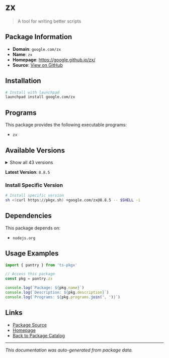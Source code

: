 # zx

> A tool for writing better scripts

## Package Information

- **Domain**: `google.com/zx`
- **Name**: `zx`
- **Homepage**: https://google.github.io/zx/
- **Source**: [View on GitHub](https://github.com/pkgxdev/pantry/tree/main/projects/google.com/zx/package.yml)

## Installation

```bash
# Install with launchpad
launchpad install google.com/zx
```

## Programs

This package provides the following executable programs:

- `zx`

## Available Versions

<details>
<summary>Show all 43 versions</summary>

- `8.8.5`, `8.8.4`, `8.8.3`, `8.8.2`, `8.8.1`
- `8.8.0`, `8.7.2`, `8.7.1`, `8.7.0`, `8.6.2`
- `8.6.1`, `8.6.0`, `8.5.5`, `8.5.4`, `8.5.3`
- `8.5.2`, `8.5.0`, `8.4.1`, `8.4.0`, `8.3.2`
- `8.3.1`, `8.3.0`, `8.2.4`, `8.2.3`, `8.2.2`
- `8.2.1`, `8.2.0`, `8.1.9`, `8.1.8`, `8.1.7`
- `8.1.6`, `8.1.5`, `8.1.4`, `8.1.3`, `8.1.2`
- `8.1.1`, `8.1.0`, `8.0.2`, `8.0.1`, `8.0.0`
- `7.2.4`, `7.2.3`, `6.2.6`

</details>

**Latest Version**: `8.8.5`

### Install Specific Version

```bash
# Install specific version
sh <(curl https://pkgx.sh) +google.com/zx@8.8.5 -- $SHELL -i
```

## Dependencies

This package depends on:

- `nodejs.org`

## Usage Examples

```typescript
import { pantry } from 'ts-pkgx'

// Access this package
const pkg = pantry.zx

console.log(`Package: ${pkg.name}`)
console.log(`Description: ${pkg.description}`)
console.log(`Programs: ${pkg.programs.join(', ')}`)
```

## Links

- [Package Source](https://github.com/pkgxdev/pantry/tree/main/projects/google.com/zx/package.yml)
- [Homepage](https://google.github.io/zx/)
- [Back to Package Catalog](../../../package-catalog.md)

---

*This documentation was auto-generated from package data.*

